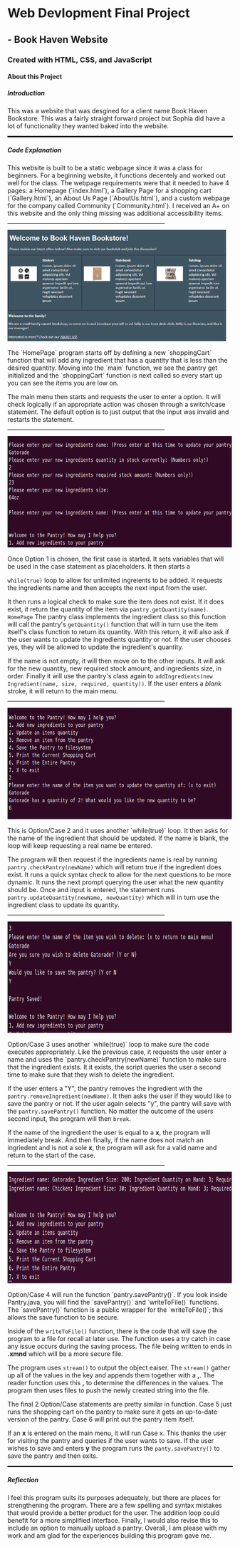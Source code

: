 <h1>Web Devlopment Final Project</h1>

<h2>- Book Haven Website</h2>

<!-- This is used for my webpage which you can check out at: -->
<div id="carouselHolder"></div>

<h3>Created with HTML, CSS, and JavaScript</h3>
<h4>About this Project</h4>

<h5 id="intro">Introduction</h5>
<p class="introP">This was a website that was desgined for a client name Book Haven Bookstore.  This was a fairly straight forward project but Sophia did have a lot of functionality they wanted baked into the website.</p>

<hr style="width:100%;border:1px solid black" class="partialBorder">

<h5 id="explanation">Code Explanation</h5>
 
<p class="explanationP">This website is built to be a static webpage since it was a class for beginners. For a beginning website, it functions decentely and worked out well for the class. The webpage requirements were that it needed to have 4 pages: a Homepage (`index.html`), a Gallery Page for a shopping cart (`Gallery.html`), an About Us Page (`AboutUs.html`), and a custom webpage for the company called Community (`Community.html`). I received an A+ on this website and the only thing missing was additional accessibility items.</p>

<hr width="70%" border="1px solid black">
<img id="main" src="https://github.com/jmartell72/SchoolProjects/blob/main/Sophia.org/Introduction%20to%20Web%20Development%20Project/imgs/HomePage.png?raw=true" alt="HomePage" height="250">

<p class="explanationP">The `HomePage`  program starts off by defining a new `shoppingCart` function that will add any ingredient that has a quantity that is less than the desired quantity. Moving into the `main` function, we see the pantry get initialized and the `shoppingCart` function is next called so every start up you can see the items you are low on. 

The main menu then starts and requests the user to enter a option. It will check logically if an appropriate action was chosen through a switch/case statement. The default option is to just output that the input was invalid and restarts the statement.<p>

<hr width="70%" border="1px solid black" class="partialBorder"> 
<img src="https://github.com/jmartell72/SchoolProjects/blob/main/Sophia.org/Introduction%20to%20Java%20Programming/FinalProgram/imgs/Option_1.png?raw=true" alt="Option 1" height="250">

<p class="explanationP">
Once Option 1 is chosen, the first case is started. It sets variables that will be used in the case statement as placeholders. It then starts a 

`while(true)`  loop to allow for unlimited ingreients to be added. It requests the ingredients name and then accepts the next input from the user.

It then runs a logical check to make sure the item does not exist. If it does exist, it return the quantity of the item via `pantry.getQuantity(name)`.  `HomePage` The pantry class implements the ingredient class so this function will call the pantry's `getQuantity()` function that will in turn use the item itself's class function to return its quantity. With this return, it will also ask if the user wants to update the ingredients quantity or not. If the user chooses yes, they will be allowed to update the ingredient's quantity.

If the name is not empty, it will then move on to the other inputs. It will ask for the new quantity, new required stock amount, and ingredients size, in order. Finally it will use the pantry's class again to `addIngredients(new Ingredient(name, size, required, quantity))`. If the user enters a <i>blank</i> stroke, it will return to the main menu.</p>

<hr width="70%" border="1px solid black" class="partialBorder">
<img src="https://github.com/jmartell72/SchoolProjects/blob/main/Sophia.org/Introduction%20to%20Java%20Programming/FinalProgram/imgs/Option_2.png?raw=true" alt="Option 2" height="250">

<p class="explanationP">This is Option/Case 2 and it uses another `while(true)` loop. It then asks for the name of the ingredient that should be updated. If the name is blank, the loop will keep requesting a real name be entered. 

The program will then request if the ingredients name is real by running `pantry.checkPantry(newName)` which will return true if the ingredient does exist. It runs a quick syntax check to allow for the next questions to be more dynamic. It runs the next prompt querying the user what the new quantity should be. Once and input is entered, the statement runs `pantry.updateQuantity(newName, newQuantity)` which will in turn use the ingredient class to update its quantity.</p>

<hr width="70%" border="1px solid black">
<img src="https://github.com/jmartell72/SchoolProjects/blob/main/Sophia.org/Introduction%20to%20Java%20Programming/FinalProgram/imgs/Option_3.png?raw=true" alt="Option 3" height="250">

<p class="explanationP">Option/Case 3 uses another `while(true)` loop to make sure the code executes appropriately. Like the previous case, it requests the user enter a name and uses the `pantry.checkPantry(newName)` function to make sure that the ingredient exists. It it exists, the script queries the user a second time to make sure that they wish to delete the ingredient. 

If the user enters a "Y", the pantry removes the ingredient with the `pantry.removeIngredient(newName)`. It then asks the user if they would like to save the pantry or not. If the user again selects "y", the pantry will save with the `pantry.savePantry()` function. No matter the outcome of the users second input, the program will then `break`.

If the name of the ingredient the user is equal to a <b>x</b>, the program will immediately break. And then finally, if the name does not match an ingriedent and is not a sole <b>x</b>, the program will ask for a valid name and return to the start of the case.</p>

<hr width="70%" border="1px solid black">
<img src="https://github.com/jmartell72/SchoolProjects/blob/main/Sophia.org/Introduction%20to%20Java%20Programming/FinalProgram/imgs/Option_6.png?raw=true" alt="Option 6" height="250">

<p>Option/Case 4 will run the function `pantry.savePantry()`. If you look inside Pantry.java, you will find the `savePantry()` and `writeToFile()` functions. The `savePantry()` function is a public wrapper for the `writeToFile()`; this allows the save function to be secure. 

Inside of the `writeToFile()` function, there is the code that will save the program to a file for recall at later use. The function uses a try catch in case any issue occurs during the saving process. The file being written to ends in <b>.xmnd</b> which will be a more secure file. 

The program uses `stream()` to output the object eaiser. The `stream()` gather up all of the values in the key and appends them together with a <b>,</b>. The reader function uses this <b>,</b> to determine the differences in the values. The program then uses files to push the newly created string into the file.
  
The final 2 Option/Case statements are pretty similar in function. Case 5 just runs the shopping cart on the pantry to make sure it gets an up-to-date version of the pantry. Case 6 will print out the pantry item itself.

If an <b>x</b> is entered on the main menu, it will run Case x. This thanks the user for visiting the pantry and queries if the user wants to save. If the user wishes to save and enters <b>y</b> the program runs the `panty.savePantry()` to save the pantry and then exits.</p>

<hr style="width:100%;border:1px solid black" class="partialBorder">

<h5 id="reflection">Reflection</h5>
<p class="reflectionP">I feel this program suits its purposes adequately, but there are places for strengthening the program. There are a few spelling and syntax mistakes that would provide a better product for the user. The addition loop could benefit for a more simplified interface. Finally, I would also revise this to include an option to manually upload a pantry. Overall, I am please with my work and am glad for the experiences building this program gave me.</p>
